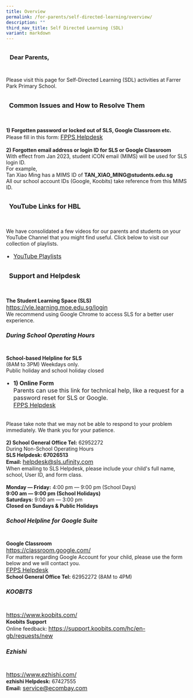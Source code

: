 ```yaml
---
title: Overview
permalink: /for-parents/self-directed-learning/overview/
description: ""
third_nav_title: Self Directed Learning (SDL)
variant: markdown
---
```

<h3 style="padding: 10px;">Dear Parents,</h3>

<br>
Please visit this page for Self-Directed Learning (SDL) activities at Farrer Park Primary School.
<br>

<h4 style="padding: 8px; font-size: 18px;">Common Issues and How to Resolve Them</h4>

<br>
<strong>1) Forgotten password or locked out of SLS, Google Classroom etc.</strong><br>
Please fill in this form: <a style="font-size: 16px;" target="_blank" href="https://go.gov.sg/fppshelpdesk">FPPS Helpdesk</a>
<br>

<br>
<strong>2) Forgotten email address or login ID for SLS or Google Classroom</strong><br>
With effect from Jan 2023, student iCON email (MIMS) will be used for SLS login ID.<br>
For example, <br>
Tan Xiao Ming has a MIMS ID of <strong>TAN_XIAO_MING@students.edu.sg</strong><br>
All our school account IDs (Google, Koobits) take reference from this MIMS ID.
<br>

<h4 style="padding: 8px; font-size: 18px;">YouTube Links for HBL</h4>

<br>
We have consolidated a few videos for our parents and students on your YouTube Channel that you might find useful. Click below to visit our collection of playlists.
<br>

<ul style="padding-left: 20px; font-size: 16px;">
  <li><a target="_blank" href="https://www.youtube.com/user/fpps1246/playlists?view_as=subscriber">YouTube Playlists</a></li>
</ul>

<h4 style="padding: 8px; font-size: 18px;">Support and Helpdesk</h4>

<br>
<strong>The Student Learning Space (SLS)</strong><br>
<a style="font-size: 16px;" target="_blank" href="https://vle.learning.moe.edu.sg/login">https://vle.learning.moe.edu.sg/login</a><br>
We recommend using Google Chrome to access SLS for a better user experience.
<br>

<h5 style="font-size: 16px;">During School Operating Hours</h5>

<br>
<strong>School-based Helpline for SLS</strong><br>
(8AM to 3PM) Weekdays only.<br>
Public holiday and school holiday closed
<br>

<ul style="padding-left: 20px; font-size: 16px;">
  <li><strong>1) Online Form</strong><br>Parents can use this link for technical help, like a request for a password reset for SLS or Google.<br>
    <a style="font-size: 16px;" target="_blank" href="https://go.gov.sg/fppshelpdesk">FPPS Helpdesk</a>
  </li>
</ul>

<br>
Please take note that we may not be able to respond to your problem immediately. We thank you for your patience.
<br>

<br>
<strong>2) School General Office Tel:</strong> 62952272<br>
During Non-School Operating Hours<br>
<strong>SLS Helpdesk: 67026513</strong><br>
<strong>Email:</strong> <a style="font-size: 16px;" href="mailto:helpdesk@sls.ufinity.com">helpdesk@sls.ufinity.com</a><br>
When emailing to SLS Helpdesk, please include your child's full name, school, User ID, and form class.
<br>

<br>
<strong>Monday ― Friday:</strong> 4:00 pm ― 9:00 pm (School Days)<br>
<strong>9:00 am ― 9:00 pm (School Holidays)</strong><br>
<strong>Saturdays:</strong> 9:00 am ― 3:00 pm<br>
<strong>Closed on Sundays &amp; Public Holidays</strong>
<br>

<h5 style="font-size: 16px;">School Helpline for Google Suite</h5>

<br>
<strong>Google Classroom</strong><br>
<a style="font-size: 16px;" target="_blank" href="https://classroom.google.com/">https://classroom.google.com/</a><br>
For matters regarding Google Account for your child, please use the form below and we will contact you.<br>
<a style="font-size: 16px;" target="_blank" href="https://go.gov.sg/fppshelpdesk">FPPS Helpdesk</a><br>
<strong>School General Office Tel:</strong> 62952272 (8AM to 4PM)
<br>

<h5 style="font-size: 16px;">KOOBITS</h5>

<br>
<a style="font-size: 16px;" target="_blank" href="https://www.koobits.com/">https://www.koobits.com/</a><br>
<strong>Koobits Support</strong><br>
Online feedback: <a style="font-size: 16px;" target="_blank" href="https://support.koobits.com/hc/en-gb/requests/new">https://support.koobits.com/hc/en-gb/requests/new</a>
<br>

<h5 style="font-size: 16px;">Ezhishi</h5>

<br>
<a style="font-size: 16px;" target="_blank" href="https://www.ezhishi.com/">https://www.ezhishi.com/</a><br>
<strong>ezhishi Helpdesk:</strong> 67427555<br>
<strong>Email:</strong> <a style="font-size: 16px;" href="mailto:service@ecombay.com">service@ecombay.com</a>
<br>
